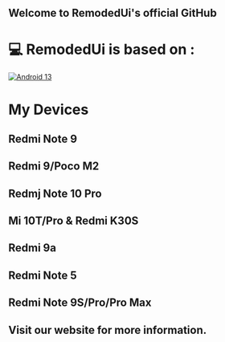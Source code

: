 <h2>Welcome to RemodedUi's official GitHub </h2>

  
  # 💻 RemodedUi is based on :

  [![Android 13](https://img.shields.io/badge/Android%2012-3ddc84?style=flat-square&logo=android&logoColor=ffffff)](https://www.android.com/android-13/) 

   

  # My Devices 

  ## Redmi Note 9 

  ## Redmi 9/Poco M2

  ## Redmj Note 10 Pro 

  ## Mi 10T/Pro & Redmi K30S

  ## Redmi 9a

  ## Redmi Note 5

  ## Redmi Note 9S/Pro/Pro Max

  ## Visit our website for more information.

